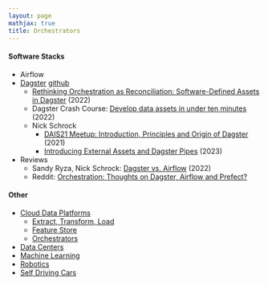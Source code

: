 ```yaml
---
layout: page
mathjax: true
title: Orchestrators
---
```

#### Software Stacks
* Airflow
* [Dagster](https://dagster.io) [github](https://github.com/dagster-io/dagster)
  * [Rethinking Orchestration as Reconciliation: Software-Defined Assets in Dagster](https://www.youtube.com/watch?v=-OIIbolV6iA) (2022)
  * Dagster Crash Course: [Develop data assets in under ten minutes](https://www.youtube.com/watch?v=ZmUjf3gL1VU) (2022)
  * Nick Schrock
    * [DAIS21 Meetup: Introduction, Principles and Origin of Dagster](https://www.youtube.com/watch?v=iSximWLYUEg) (2021)
    * [Introducing External Assets and Dagster Pipes](https://www.youtube.com/watch?v=KVqyarPbCeU) (2023)
* Reviews
  * Sandy Ryza, Nick Schrock: [Dagster vs. Airflow](https://dagster.io/blog/dagster-airflow) (2022)
  * Reddit: [Orchestration: Thoughts on Dagster, Airflow and Prefect?](https://www.reddit.com/r/dataengineering/comments/13xkeov/orchestration_thoughts_on_dagster_airflow_and/?rdt=35989)

#### Other
* [Cloud Data Platforms](/cloud_data_platform)
  * [Extract, Transform, Load](/cloud_data_platform/extract_transform_load)
  * [Feature Store](/cloud_data_platform/feature_store)
  * [Orchestrators](/cloud_data_platform/orchestrators)
* [Data Centers](/data_centers)
* [Machine Learning](/machine_learning)
* [Robotics](/robotics)
* [Self Driving Cars](/self_driving_cars)

